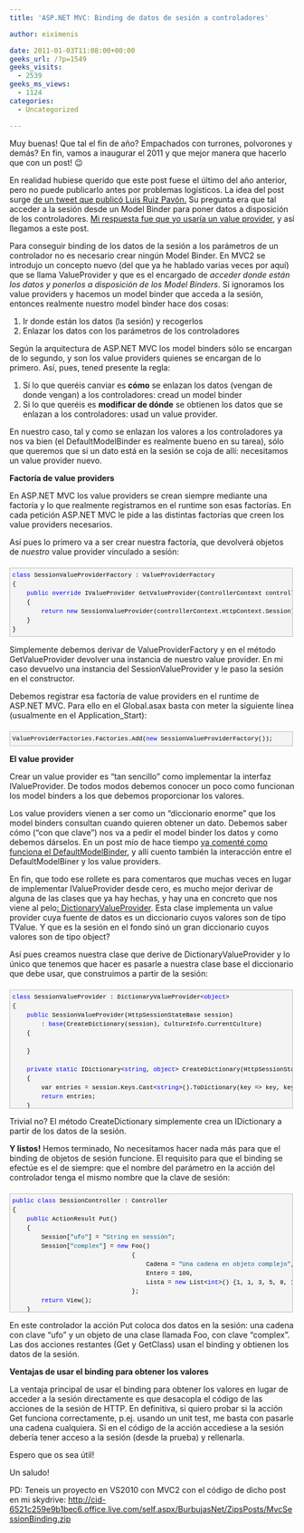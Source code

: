 ```yaml
---
title: 'ASP.NET MVC: Binding de datos de sesión a controladores'

author: eiximenis

date: 2011-01-03T11:08:00+00:00
geeks_url: /?p=1549
geeks_visits:
  - 2539
geeks_ms_views:
  - 1124
categories:
  - Uncategorized

---
```

Muy buenas! Que tal el fin de año? Empachados con turrones, polvorones y demás? En fin, vamos a inaugurar el 2011 y que mejor manera que hacerlo que con un post! 😉

En realidad hubiese querido que este post fuese el último del año anterior, pero no puede publicarlo antes por problemas logísticos. La idea del post surge <a target="_blank" href="http://twitter.com/luisruizpavon/status/20062211649052672" rel="noopener noreferrer">de un tweet que publicó Luis Ruiz Pavón.</a> Su pregunta era que tal acceder a la sesión desde un Model Binder para poner datos a disposición de los controladores. <a target="_blank" href="http://twitter.com/eiximenis/status/20062646694846464" rel="noopener noreferrer">Mi respuesta fue que yo usaría un value provider</a>, y así llegamos a este post.

<!--more-->

Para conseguir binding de los datos de la sesión a los parámetros de un controlador no es necesario crear ningún Model Binder. En MVC2 se introdujo un concepto nuevo (del que ya he hablado varias veces por aquí) que se llama ValueProvider y que es el encargado de _acceder donde están los datos y ponerlos a disposición de los Model Binders_. Si ignoramos los value providers y hacemos un model binder que acceda a la sesión, entonces realmente nuestro model binder hace dos cosas:

  1. Ir donde están los datos (la sesión) y recogerlos
  2. Enlazar los datos con los parámetros de los controladores

Según la arquitectura de ASP.NET MVC los model binders sólo se encargan de lo segundo, y son los value providers quienes se encargan de lo primero. Así, pues, tened presente la regla:

  1. Si lo que queréis canviar es **cómo** se enlazan los datos (vengan de donde vengan) a los controladores: cread un model binder
  2. Si lo que queréis es **modificar de dónde** se obtienen los datos que se enlazan a los controladores: usad un value provider.

En nuestro caso, tal y como se enlazan los valores a los controladores ya nos va bien (el DefaultModelBinder es realmente bueno en su tarea), sólo que queremos que si un dato está en la sesión se coja de allí: necesitamos un value provider nuevo.

**Factoría de value providers**

En ASP.NET MVC los value providers se crean siempre mediante una factoría y lo que realmente registramos en el runtime son esas factorías. En cada petición ASP.NET MVC le pide a las distintas factorías que creen los value providers necesarios.

Así pues lo primero va a ser crear nuestra factoría, que devolverá objetos de _nuestro_ value provider vinculado a sesión:

<div id="codeSnippetWrapper" style="text-align: left; line-height: 12pt; background-color: #f4f4f4; margin: 20px 0px 10px; width: 97.5%; font-family: 'Courier New', courier, monospace; direction: ltr; max-height: 200px; font-size: 8pt; overflow: auto; cursor: text; border: silver 1px solid; padding: 4px;">
  <pre id="codeSnippet" style="text-align: left; line-height: 12pt; background-color: #f4f4f4; margin: 0em; width: 100%; font-family: 'Courier New', courier, monospace; direction: ltr; color: black; font-size: 8pt; overflow: visible; border-style: none; padding: 0px;"><span style="color: #0000ff;">class</span> SessionValueProviderFactory : ValueProviderFactory<br />{<br />    <span style="color: #0000ff;">public</span> <span style="color: #0000ff;">override</span> IValueProvider GetValueProvider(ControllerContext controllerContext)<br />    {<br />        <span style="color: #0000ff;">return</span> <span style="color: #0000ff;">new</span> SessionValueProvider(controllerContext.HttpContext.Session);<br />    }<br />}</pre>
</div>

Simplemente debemos derivar de ValueProviderFactory y en el método GetValueProvider devolver una instancia de nuestro value provider. En mi caso devuelvo una instancia del SessionValueProvider y le paso la sesión en el constructor.

Debemos registrar esa factoría de value providers en el runtime de ASP.NET MVC. Para ello en el Global.asax basta con meter la siguiente línea (usualmente en el Application_Start):

<div id="codeSnippetWrapper" style="text-align: left; line-height: 12pt; background-color: #f4f4f4; margin: 20px 0px 10px; width: 97.5%; font-family: 'Courier New', courier, monospace; direction: ltr; max-height: 200px; font-size: 8pt; overflow: auto; cursor: text; border: silver 1px solid; padding: 4px;">
  <pre id="codeSnippet" style="text-align: left; line-height: 12pt; background-color: #f4f4f4; margin: 0em; width: 100%; font-family: 'Courier New', courier, monospace; direction: ltr; color: black; font-size: 8pt; overflow: visible; border-style: none; padding: 0px;">ValueProviderFactories.Factories.Add(<span style="color: #0000ff;">new</span> SessionValueProviderFactory());</pre>
</div>

**El value provider**

Crear un value provider es &ldquo;tan sencillo&rdquo; como implementar la interfaz IValueProvider. De todos modos debemos conocer un poco como funcionan los model binders a los que debemos proporcionar los valores.

Los value providers vienen a ser como un &ldquo;diccionario enorme&rdquo; que los model binders consultan cuando quieren obtener un dato. Debemos saber cómo (&ldquo;con que clave&rdquo;) nos va a pedir el model binder los datos y como debemos dárselos. En un post mío de hace tiempo <a target="_blank" href="/blogs/etomas/archive/2010/05/10/asp-net-mvc-el-defaultmodelbinder.aspx" rel="noopener noreferrer">ya comenté como funciona el DefaultModelBinder</a>, y allí cuento también la interacción entre el DefaultModelBiner y los value providers. 

En fin, que todo ese rollete es para comentaros que muchas veces en lugar de implementar IValueProvider desde cero, es mucho mejor derivar de alguna de las clases que ya hay hechas, y hay una en concreto que nos viene al pelo<a target="_blank" href="http://msdn.microsoft.com/es-es/library/ee703471.aspx" rel="noopener noreferrer">: DictionaryValueProvider<TValue></a>. Esta clase implementa un value provider cuya fuente de datos es un diccionario cuyos valores son de tipo TValue. Y que es la sesión en el fondo sinó un gran diccionario cuyos valores son de tipo object?

Así pues creamos nuestra clase que derive de DictionaryValueProvider y lo único que tenemos que hacer es pasarle a nuestra clase base el diccionario que debe usar, que construimos a partir de la sesión:

<div id="codeSnippetWrapper" style="text-align: left; line-height: 12pt; background-color: #f4f4f4; margin: 20px 0px 10px; width: 97.5%; font-family: 'Courier New', courier, monospace; direction: ltr; max-height: 200px; font-size: 8pt; overflow: auto; cursor: text; border: silver 1px solid; padding: 4px;">
  <pre id="codeSnippet" style="text-align: left; line-height: 12pt; background-color: #f4f4f4; margin: 0em; width: 100%; font-family: 'Courier New', courier, monospace; direction: ltr; color: black; font-size: 8pt; overflow: visible; border-style: none; padding: 0px;"><span style="color: #0000ff;">class</span> SessionValueProvider : DictionaryValueProvider&lt;<span style="color: #0000ff;">object</span>&gt;<br />{<br />    <span style="color: #0000ff;">public</span> SessionValueProvider(HttpSessionStateBase session)<br />        : <span style="color: #0000ff;">base</span>(CreateDictionary(session), CultureInfo.CurrentCulture)<br />    {<br /><br />    }<br /><br />    <span style="color: #0000ff;">private</span> <span style="color: #0000ff;">static</span> IDictionary&lt;<span style="color: #0000ff;">string</span>, <span style="color: #0000ff;">object</span>&gt; CreateDictionary(HttpSessionStateBase session)<br />    {<br />        var entries = session.Keys.Cast&lt;<span style="color: #0000ff;">string</span>&gt;().ToDictionary(key =&gt; key, key =&gt; session[key]);<br />        <span style="color: #0000ff;">return</span> entries;<br />    }<br />}</pre>
</div>

Trivial no? El método CreateDictionary simplemente crea un IDictionary a partir de los datos de la sesión.

**Y listos!** Hemos terminado, No necesitamos hacer nada más para que el binding de objetos de sesión funcione. El requisito para que el binding se efectúe es el de siempre: que el nombre del parámetro en la acción del controlador tenga el mismo nombre que la clave de sesión:

<div id="codeSnippetWrapper" style="text-align: left; line-height: 12pt; background-color: #f4f4f4; margin: 20px 0px 10px; width: 97.5%; font-family: 'Courier New', courier, monospace; direction: ltr; max-height: 200px; font-size: 8pt; overflow: auto; cursor: text; border: silver 1px solid; padding: 4px;">
  <pre id="codeSnippet" style="text-align: left; line-height: 12pt; background-color: #f4f4f4; margin: 0em; width: 100%; font-family: 'Courier New', courier, monospace; direction: ltr; color: black; font-size: 8pt; overflow: visible; border-style: none; padding: 0px;"><span style="color: #0000ff;">public</span> <span style="color: #0000ff;">class</span> SessionController : Controller<br />{<br />    <span style="color: #0000ff;">public</span> ActionResult Put()<br />    {<br />        Session[<span style="color: #006080;">"ufo"</span>] = <span style="color: #006080;">"String en sessión"</span>;<br />        Session[<span style="color: #006080;">"complex"</span>] = <span style="color: #0000ff;">new</span> Foo()<br />                                 {<br />                                     Cadena = <span style="color: #006080;">"Una cadena en objeto complejo"</span>,<br />                                     Entero = 100,<br />                                     Lista = <span style="color: #0000ff;">new</span> List&lt;<span style="color: #0000ff;">int</span>&gt;() {1, 1, 3, 5, 8, 13}<br />                                 };<br />        <span style="color: #0000ff;">return</span> View();<br />    }<br />    <span style="color: #0000ff;">public</span> ActionResult Get(<span style="color: #0000ff;">string</span> ufo)<br />    {<br />        ViewData[<span style="color: #006080;">"data"</span>] = ufo;<br />        <span style="color: #0000ff;">return</span> View();<br />    }<br /><br />    <span style="color: #0000ff;">public</span> ActionResult GetClass(Foo complex)<br />    {<br />        <span style="color: #0000ff;">return</span> View(complex);<br />    }<br />}</pre>
</div>

En este controlador la acción Put coloca dos datos en la sesión: una cadena con clave &ldquo;ufo&rdquo; y un objeto de una clase llamada Foo, con clave &ldquo;complex&rdquo;. Las dos acciones restantes (Get y GetClass) usan el binding y obtienen los datos de la sesión.

**Ventajas de usar el binding para obtener los valores**

La ventaja principal de usar el binding para obtener los valores en lugar de acceder a la sesión directamente es que desacopla el código de las acciones de la sesión de HTTP. En definitiva, si quiero probar si la acción Get funciona correctamente, p.ej. usando un unit test, me basta con pasarle una cadena cualquiera. Si en el código de la acción accediese a la sesión debería tener acceso a la sesión (desde la prueba) y rellenarla.

Espero que os sea útil!

Un saludo!

PD: Teneis un proyecto en VS2010 con MVC2 con el código de dicho post en mi skydrive: <http://cid-6521c259e9b1bec6.office.live.com/self.aspx/BurbujasNet/ZipsPosts/MvcSessionBinding.zip>